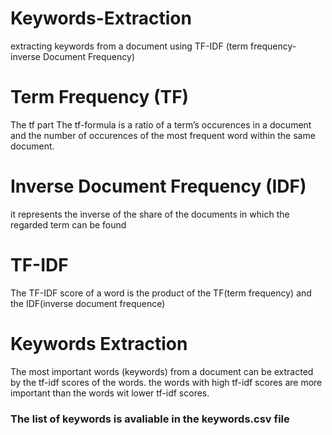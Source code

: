 # Keywords-Extraction
extracting keywords from a document using TF-IDF (term frequency-inverse Document Frequency) 

# Term Frequency (TF)

<p> 
The tf part
The tf-formula is a ratio of a term’s occurences in a document and the number of occurences of the most frequent word within 
the same document.
</p>

# Inverse Document Frequency (IDF)

<p>
 it represents the inverse of the share of the documents in which the regarded term can be found
</p>

# TF-IDF

<p>
The TF-IDF score of a word is the product of the TF(term frequency) and the IDF(inverse document frequence)
</p>

# Keywords Extraction

<p>
The most important words (keywords) from a document can be extracted by the tf-idf scores of the words.
the words with high tf-idf scores are more important than the words wit lower tf-idf scores.
</p>

<h3> The list of keywords is avaliable in the keywords.csv file </h3>

